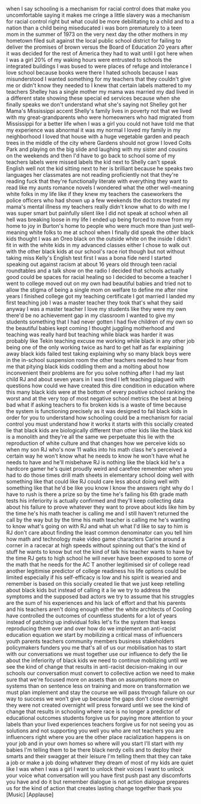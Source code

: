 
when I say schooling is a mechanism for
racial control does that make you
uncomfortable saying it makes me cringe
a little slavery was a mechanism for
racial control right but what could be
more debilitating to a child and to a
nation than a child being miseducated i
was born prematurely to a teen mom in
the summer of 1973 on the very next day
the other mothers in my hometown filed
suit against the local public school
district for failing to deliver the
promises of brown versus the Board of
Education 20 years after it was decided
for the rest of America they had to wait
until I got here
when I was a girl 20% of my waking hours
were entrusted to schools the integrated
buildings I was bused to were places of
refuge and intolerance I love school
because books were there I hated schools
because I was misunderstood I wanted
something for my teachers that they
couldn&#39;t give me or didn&#39;t know they
needed to I knew that certain labels
mattered to my teachers Shelley has a
single mother my mama was married my dad
lived in a different state showing these
special ed services because when she
finally speaks we don&#39;t understand what
she&#39;s saying
not Shelley got her Mama&#39;s Mississippi
accent Shelly&#39;s family lives in poverty
not that we lived with my
great-grandparents who were homeowners
who had migrated from Mississippi for a
better life when I was a girl you could
not have told me that my experience was
abnormal it was my normal I loved my
family in my neighborhood I loved that
house with a huge vegetable garden and
peach trees in the middle of the city
where Gardens should not grow
I loved Colts Park and playing on the
big slide and laughing with my sister
and cousins on the weekends and then I&#39;d
have to go back to school some of my
teachers labels were missed labels the
kid next to Shelly can&#39;t speak English
well not the kid sitting next to her is
brilliant because he speaks two
languages her classmates are not reading
proficiently not that they&#39;re reading
fuck that they&#39;re functionally literate
with everything they want to read like
my aunts romance novels
I wondered what the other well-meaning
white folks in my life like if they knew
my teachers the caseworkers the police
officers who had shown up a few weekends
the doctors treated my mama&#39;s mental
illness my teachers really didn&#39;t know
what to do with me
I was super smart but painfully silent
like I did not speak at school when all
hell was breaking loose in my life I
ended up being forced to move from my
home to joy in Burton&#39;s home to people
who were much more than just
well-meaning white folks to me at school
when I finally did speak the other black
kids thought I was an Oreo black on the
outside white on the inside I didn&#39;t fit
in with the white kids in my advanced
classes either I chose to walk out with
the other black kids at our school&#39;s
race riot though but not without taking
miss Kelly&#39;s English test first I was a
bona fide nerd I started speaking out
against racism at about 16 years old
through teen racial roundtables and a
talk show on the radio I decided that
schools actually good could be spaces
for racial healing so I decided to
become a teacher I went to college moved
out on my own had beautiful babies and
tried not to allow the stigma of being a
single mom on welfare to define me after
nine years I finished college got my
teaching certificate I got married I
landed my first teaching job I was a
master teacher they took that&#39;s what
they said anyway I was a master teacher
I love my students like they were my own
there&#39;d be no achievement gap in my
classroom I wanted to give my students
something that I had never gotten I had
five children of my own so the beautiful
babies kept coming I thought juggling
motherhood and teaching was really hard
but teaching while black was harder
it was probably like Tekin teaching
excuse me working while black in any
other job being one of the only working
twice as hard to get half as far
explaining away black kids failed test
taking explaining why so many black boys
were in the in-school suspension room
the other teachers needed to hear from
me that pitying black kids coddling them
and a molting about how inconvenient
their problems are for you
solve nothing after I had my last child
RJ and about seven years in I was tired
I left teaching plagued with questions
how could we have created this dire
condition in education where this many
black kids were at the bottom of every
positive school ranking the worst and at
the very top of most negative school
metrics the best at being bad
what if asking teachers to fix broken
kids is a waste of time because the
system is functioning precisely as it
was designed to fail black kids in order
for you to understand how schooling
could be a mechanism for racial control
you must understand how it works it
starts with this socially created lie
that black kids are biologically
different than other kids like the black
kid is a monolith and they&#39;re all the
same we perpetuate this lie with the
reproduction of white culture and that
changes how we perceive kids so when my
son RJ who&#39;s now 11 walks into his math
class he&#39;s perceived a certain way he
won&#39;t know what he needs to know he
won&#39;t have what he needs to have and
he&#39;ll misbehave RJ is nothing like the
black kid he&#39;s a hardcore gamer he&#39;s
quiet proudly weird
and carefree
remember when you had to do those times
drill math sheets in elementary school
doing well with something like that
could like RJ could care less about
doing well with something like that he&#39;d
be like you know I know the answers
right why do I have to rush is there a
prize so by the time he&#39;s failing his
6th grade math tests his inferiority is
actually confirmed and they&#39;ll keep
collecting data about his failure to
prove whatever they want to prove about
kids like him by the time he&#39;s his math
teacher is calling me and I still
haven&#39;t returned the call by the way but
by the time his math teacher is calling
me he&#39;s wanting to know what&#39;s going on
with RJ and what uh what I&#39;d like to say
to him is RJ don&#39;t care about finding
the least common denominator
can you tell him how math and technology
make video game characters Carine around
a corner in a racecar at high speeds
without spinning out that&#39;s the kind of
stuff he wants to know but not the kind
of talk his teacher wants to have by the
time RJ gets to high school he will
never have been exposed to some of the
math that he needs for the AC T another
legitimised sir of college read another
legitimise predictor of college
readiness his life options could be
limited especially if his self-efficacy
is low and his spirit is wearied and
remember is based on this socially
created lie that we just keep retelling
about black kids but instead of calling
it a lie we try to address the symptoms
and the supposed bad actors we try to
assume that his struggles are the sum of
his experiences and his lack of effort
and that his parents and his teachers
aren&#39;t doing enough either the white
architects of
Cooling have controlled the outcomes of
countless students for a lot of years
instead of patching up individual folks
let&#39;s fix the system that keeps
reproducing them over and over how do we
implement an anti-racist education
equation we start by mobilizing a
critical mass of influencers youth
parents teachers community members
business stakeholders policymakers
funders you me that&#39;s all of us our
mobilisation has to start with our
conversations we must together use our
influence to defy the lie about the
inferiority of black kids we need to
continue mobilizing until we see the
kind of change that results in
anti-racist decision-making in our
schools our conversation must convert to
collective action we need to make sure
that we&#39;re focused more on assets than
on assumptions more on systems than on
sentence less on training and more on
transformation we must plan implement
and stay the course we will pass through
failure on our way to success we won&#39;t
give up because the gaps don&#39;t close
overnight they were not created
overnight will press forward until we
see the kind of change that results in
schooling where race is no longer a
predictor of educational outcomes
students forgive us for paying more
attention to your labels than your lived
experiences teachers forgive us for not
seeing you as solutions and not
supporting you well you who are not
teachers you are influencers right where
you are the other place racialization
happens is on your job and in your own
homes
so where will you start I&#39;ll start with
my babies I&#39;m telling them to be there
black nerdy cells and to deploy their
smarts and their swagger at their
leisure I&#39;m telling them that they can
take a job or make a job doing whatever
they dream of most of my kids are quiet
like I was when I was a girl I want to
unlock their voices I want to unlock
your voice
what conversation will you have first
push past any discomforts you have and
do it but remember dialogue is not
action dialogue prepares us for the kind
of action that creates lasting change
together thank you
[Music]
[Applause]
